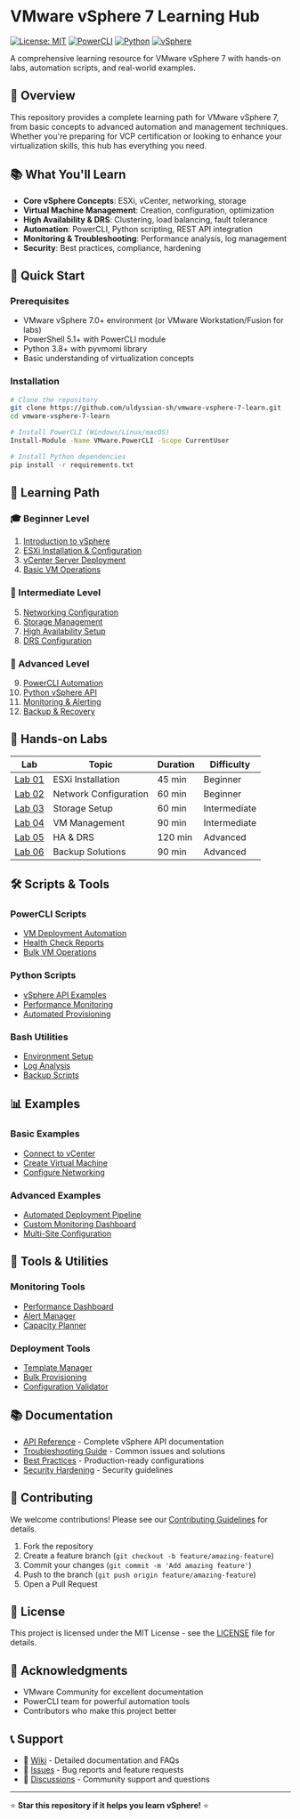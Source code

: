 # VMware vSphere 7 Learning Hub

[![License: MIT](https://img.shields.io/badge/License-MIT-yellow.svg)](https://opensource.org/licenses/MIT)
[![PowerCLI](https://img.shields.io/badge/PowerCLI-12.0+-blue.svg)](https://www.powershellgallery.com/packages/VMware.PowerCLI)
[![Python](https://img.shields.io/badge/Python-3.8+-green.svg)](https://www.python.org/)
[![vSphere](https://img.shields.io/badge/vSphere-7.0+-orange.svg)](https://www.vmware.com/products/vsphere.html)

A comprehensive learning resource for VMware vSphere 7 with hands-on labs, automation scripts, and real-world examples.

## 🎯 Overview

This repository provides a complete learning path for VMware vSphere 7, from basic concepts to advanced automation and management techniques. Whether you're preparing for VCP certification or looking to enhance your virtualization skills, this hub has everything you need.

## 📚 What You'll Learn

- **Core vSphere Concepts**: ESXi, vCenter, networking, storage
- **Virtual Machine Management**: Creation, configuration, optimization
- **High Availability & DRS**: Clustering, load balancing, fault tolerance
- **Automation**: PowerCLI, Python scripting, REST API integration
- **Monitoring & Troubleshooting**: Performance analysis, log management
- **Security**: Best practices, compliance, hardening

## 🚀 Quick Start

### Prerequisites
- VMware vSphere 7.0+ environment (or VMware Workstation/Fusion for labs)
- PowerShell 5.1+ with PowerCLI module
- Python 3.8+ with pyvmomi library
- Basic understanding of virtualization concepts

### Installation
```bash
# Clone the repository
git clone https://github.com/uldyssian-sh/vmware-vsphere-7-learn.git
cd vmware-vsphere-7-learn

# Install PowerCLI (Windows/Linux/macOS)
Install-Module -Name VMware.PowerCLI -Scope CurrentUser

# Install Python dependencies
pip install -r requirements.txt
```

## 📖 Learning Path

### 🎓 Beginner Level
1. [Introduction to vSphere](docs/tutorials/01-introduction.md)
2. [ESXi Installation & Configuration](docs/tutorials/02-esxi-setup.md)
3. [vCenter Server Deployment](docs/tutorials/03-vcenter-deployment.md)
4. [Basic VM Operations](docs/tutorials/04-vm-basics.md)

### 🔧 Intermediate Level
5. [Networking Configuration](docs/tutorials/05-networking.md)
6. [Storage Management](docs/tutorials/06-storage.md)
7. [High Availability Setup](docs/tutorials/07-ha-setup.md)
8. [DRS Configuration](docs/tutorials/08-drs-config.md)

### 🚀 Advanced Level
9. [PowerCLI Automation](docs/tutorials/09-powercli-automation.md)
10. [Python vSphere API](docs/tutorials/10-python-api.md)
11. [Monitoring & Alerting](docs/tutorials/11-monitoring.md)
12. [Backup & Recovery](docs/tutorials/12-backup-recovery.md)

## 🧪 Hands-on Labs

| Lab | Topic | Duration | Difficulty |
|-----|-------|----------|------------|
| [Lab 01](labs/lab-01-installation/) | ESXi Installation | 45 min | Beginner |
| [Lab 02](labs/lab-02-networking/) | Network Configuration | 60 min | Beginner |
| [Lab 03](labs/lab-03-storage/) | Storage Setup | 60 min | Intermediate |
| [Lab 04](labs/lab-04-vms/) | VM Management | 90 min | Intermediate |
| [Lab 05](labs/lab-05-ha-drs/) | HA & DRS | 120 min | Advanced |
| [Lab 06](labs/lab-06-backup/) | Backup Solutions | 90 min | Advanced |

## 🛠️ Scripts & Tools

### PowerCLI Scripts
- [VM Deployment Automation](scripts/powercli/deploy-vm.ps1)
- [Health Check Reports](scripts/powercli/health-check.ps1)
- [Bulk VM Operations](scripts/powercli/bulk-operations.ps1)

### Python Scripts
- [vSphere API Examples](scripts/python/vsphere-api-examples.py)
- [Performance Monitoring](scripts/python/performance-monitor.py)
- [Automated Provisioning](scripts/python/auto-provision.py)

### Bash Utilities
- [Environment Setup](scripts/bash/setup-environment.sh)
- [Log Analysis](scripts/bash/analyze-logs.sh)
- [Backup Scripts](scripts/bash/backup-automation.sh)

## 📊 Examples

### Basic Examples
- [Connect to vCenter](examples/basic/connect-vcenter.md)
- [Create Virtual Machine](examples/basic/create-vm.md)
- [Configure Networking](examples/basic/setup-networking.md)

### Advanced Examples
- [Automated Deployment Pipeline](examples/advanced/deployment-pipeline.md)
- [Custom Monitoring Dashboard](examples/advanced/monitoring-dashboard.md)
- [Multi-Site Configuration](examples/advanced/multi-site-setup.md)

## 🔧 Tools & Utilities

### Monitoring Tools
- [Performance Dashboard](tools/monitoring/performance-dashboard.py)
- [Alert Manager](tools/monitoring/alert-manager.ps1)
- [Capacity Planner](tools/monitoring/capacity-planner.py)

### Deployment Tools
- [Template Manager](tools/deployment/template-manager.ps1)
- [Bulk Provisioning](tools/deployment/bulk-provision.py)
- [Configuration Validator](tools/deployment/config-validator.sh)

## 📚 Documentation

- [API Reference](docs/api-reference/) - Complete vSphere API documentation
- [Troubleshooting Guide](docs/troubleshooting/) - Common issues and solutions
- [Best Practices](docs/guides/best-practices.md) - Production-ready configurations
- [Security Hardening](docs/guides/security-hardening.md) - Security guidelines

## 🤝 Contributing

We welcome contributions! Please see our [Contributing Guidelines](CONTRIBUTING.md) for details.

1. Fork the repository
2. Create a feature branch (`git checkout -b feature/amazing-feature`)
3. Commit your changes (`git commit -m 'Add amazing feature'`)
4. Push to the branch (`git push origin feature/amazing-feature`)
5. Open a Pull Request

## 📝 License

This project is licensed under the MIT License - see the [LICENSE](LICENSE) file for details.

## 🙏 Acknowledgments

- VMware Community for excellent documentation
- PowerCLI team for powerful automation tools
- Contributors who make this project better

## 📞 Support

- 📖 [Wiki](../../wiki) - Detailed documentation and FAQs
- 🐛 [Issues](../../issues) - Bug reports and feature requests
- 💬 [Discussions](../../discussions) - Community support and questions

---

⭐ **Star this repository if it helps you learn vSphere!** ⭐
